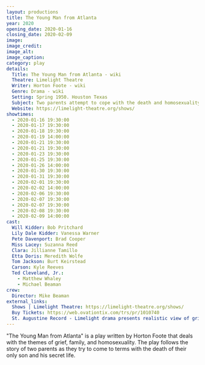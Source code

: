 ```yaml
---
layout: productions
title: The Young Man from Atlanta
year: 2020
opening_date: 2020-01-16
closing_date: 2020-02-09
image:
image_credit: 
image_alt:
image_caption:
category: play
details:
  Title: The Young Man from Atlanta - wiki
  Theatre: Limelight Theatre
  Writer: Horton Foote - wiki
  Genre: Drama - wiki
  Setting: Spring 1950. Houston Texas
  Subject: Two parents attempt to cope with the death and homosexuality of their only son
  Website: https://limelight-theatre.org/shows/
showtimes: 
  - 2020-01-16 19:30:00
  - 2020-01-17 19:30:00
  - 2020-01-18 19:30:00
  - 2020-01-19 14:00:00
  - 2020-01-21 19:30:00
  - 2020-01-21 19:30:00
  - 2020-01-23 19:30:00
  - 2020-01-25 19:30:00
  - 2020-01-26 14:00:00
  - 2020-01-30 19:30:00
  - 2020-01-31 19:30:00
  - 2020-02-01 19:30:00
  - 2020-02-02 14:00:00
  - 2020-02-06 19:30:00
  - 2020-02-07 19:30:00
  - 2020-02-07 19:30:00
  - 2020-02-08 19:30:00
  - 2020-02-09 14:00:00
cast:
  Will Kidder: Bob Pritchard
  Lily Dale Kidder: Vanessa Warner
  Pete Davenport: Brad Cooper
  Miss Lacey: Suzanna Reed
  Clara: Jillianne Tamillo
  Etta Doris: Meredith Wolfe
  Tom Jackson: Burt Keirstead
  Carson: Kyle Reeves
  Ted Cleveland, Jr.: 
    - Matthew Whaley
    - Michael Beaman
crew:
  Director: Mike Beaman
external_links:
  Shows | Limelight Theatre: https://limelight-theatre.org/shows/
  Buy Tickets: https://web.ovationtix.com/trs/pr/1010740
  St. Augustine Record - Limelight drama presents realistic view of grief recovery: https://www.staugustine.com/entertainment/20200117/limelight-drama-presents-realistic-view-of-grief-recovery
---
```

"The Young Man from Atlanta" is a play written by Horton Foote that deals with the themes of grief, family, and homosexuality. The play follows the story of two parents as they try to come to terms with the death of their only son and his secret life. 